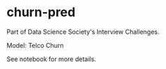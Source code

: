 # churn-pred
Part of Data Science Society's Interview Challenges.

Model: Telco Churn

See notebook for more details.

